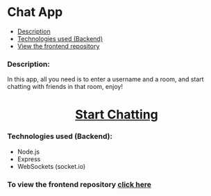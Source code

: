 <h1><b>Chat App</b></h1>

* <a href="#description">Description</a>
* <a href="#technologies">Technologies used (Backend)</a>
* <a href="https://github.com/muhammadawwad9/chat-app-frontend">View the frontend repository</a>

<h3 id="description"><b>Description:</b></h3>


<p>
    In this app, all you need is to enter a username and a room, and start chatting with friends in that room, enjoy!
  </p>
  
  
<h1 align="center"><a href="https://join-and-enjoy.netlify.app/">Start Chatting</a></h1>



  
  <h3 id="technologies"><b>Technologies used (Backend):</b></h3>
  
  
  
  * Node.js
  * Express
  * WebSockets (socket.io)


<h3><b>To view the frontend repository </b><a href="https://github.com/muhammadawwad9/chat-app-frontend">click here</a></h3>
